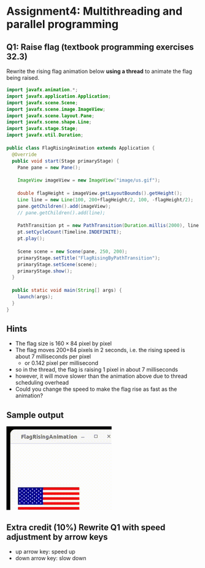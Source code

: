 # Assignment4: Multithreading and parallel programming

## Q1: Raise flag (textbook programming exercises 32.3)
Rewrite the rising flag animation below **using a thread** to animate the flag being raised.

```java
import javafx.animation.*;
import javafx.application.Application;
import javafx.scene.Scene;
import javafx.scene.image.ImageView;
import javafx.scene.layout.Pane;
import javafx.scene.shape.Line;
import javafx.stage.Stage;
import javafx.util.Duration;

public class FlagRisingAnimation extends Application {
  @Override
  public void start(Stage primaryStage) {
    Pane pane = new Pane();
    
    ImageView imageView = new ImageView("image/us.gif");
    
    double flagHeight = imageView.getLayoutBounds().getHeight();
    Line line = new Line(100, 200+flagHeight/2, 100, -flagHeight/2);
    pane.getChildren().add(imageView);
    // pane.getChildren().add(line);
    
    PathTransition pt = new PathTransition(Duration.millis(2000), line , imageView);
    pt.setCycleCount(Timeline.INDEFINITE);
    pt.play();
    
    Scene scene = new Scene(pane, 250, 200);
    primaryStage.setTitle("FlagRisingByPathTransition");
    primaryStage.setScene(scene);
    primaryStage.show();
  }
  
  public static void main(String[] args) {
    launch(args);
  }
}
```

Hints
---
- The flag size is $160\times 84$ pixel by pixel
- The flag moves 200+84 pixels in 2 seconds, i.e. the rising speed is about 7 milliseconds per pixel
  - or 0.142 pixel per millisecond
- so in the thread, the flag is raising 1 pixel in about 7 milliseconds
- however, it will move slower than the animation above due to thread scheduling overhead
- Could you change the speed to make the flag rise as fast as the animation?


Sample output
---

![rising flag](./images/risingflag.gif)

## Extra credit (10%) Rewrite Q1 with speed adjustment by arrow keys
- up arrow key: speed up
- down arrow key: slow down